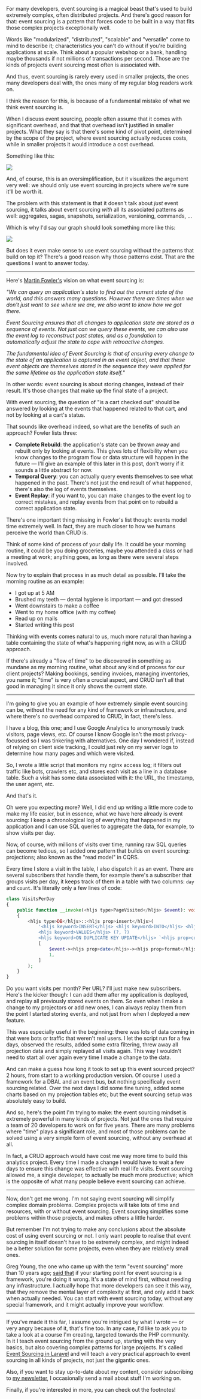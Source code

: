For many developers, event sourcing is a magical beast that's used to build extremely complex, often distributed projects. And there's good reason for that: event sourcing is a pattern that forces code to be built in a way that fits those complex projects exceptionally well. 

Words like "modularized", "distributed", "scalable" and "versatile" come to mind to describe it; characteristics you can't do without if you're building applications at scale. Think about a popular webshop or a bank, handling maybe thousands if not millions of transactions per second. Those are the kinds of projects event sourcing most often is associated with. 

And thus, event sourcing is rarely every used in smaller projects, the ones many developers deal with, the ones many of my regular blog readers work on. 

I think the reason for this, is because of a fundamental mistake of what we think event sourcing is. 

When I discuss event sourcing, people often assume that it comes with significant overhead, and that that overhead isn't justified in smaller projects. What they say is that there's some kind of pivot point, determined by the scope of the project, where event sourcing actually reduces costs, while in smaller projects it would introduce a cost overhead.

Something like this:

![](/resources/img/blog/event-sourcing-basics/01.png)

And, of course, this is an oversimplification, but it visualizes the argument very well: we should only use event sourcing in projects where we're sure it'll be worth it.

The problem with this statement is that it doesn't talk about _just_ event sourcing, it talks about event sourcing _with_ all its associated patterns as well: aggregates, sagas, snapshots, serialization, versioning, commands, … 

Which is why I'd say our graph should look something more like this:

![](/resources/img/blog/event-sourcing-basics/02.png)

But does it even make sense to use event sourcing without the patterns that build on top it? There's a good reason why those patterns exist. That are the questions I want to answer today.

---

Here's [Martin Fowler's](*https://www.martinfowler.com/eaaDev/EventSourcing.html) vision on what event sourcing is:

_"We can query an application's state to find out the current state of the world, and this answers many questions. However there are times when we don't just want to see where we are, we also want to know how we got there._

_Event Sourcing ensures that all changes to application state are stored as a sequence of events. Not just can we query these events, we can also use the event log to reconstruct past states, and as a foundation to automatically adjust the state to cope with retroactive changes._

_The fundamental idea of Event Sourcing is that of ensuring every change to the state of an application is captured in an event object, and that these event objects are themselves stored in the sequence they were applied for the same lifetime as the application state itself._"

In other words: event sourcing is about storing changes, instead of their result. It's those changes that make up the final state of a project.

With event sourcing, the question of "is a cart checked out" should be answered by looking at the events that happened related to that cart, and not by looking at a cart's status.

That sounds like overhead indeed, so what are the benefits of such an approach? Fowler lists three:

- **Complete Rebuild**: the application's state can be thrown away and rebuilt only by looking at events. This gives lots of flexibility when you know changes to the program flow or data structure will happen in the future — I'll give an example of this later in this post, don't worry if it sounds a little abstract for now.
- **Temporal Query**: you can actually query events themselves to see what happened in the past. There's not just the end result of what happened, there's also the log of events themselves.
- **Event Replay**: if you want to, you can make changes to the event log to correct mistakes, and replay events from that point on to rebuild a correct application state.

There's one important thing missing in Fowler's list though: events model time extremely well. In fact, they are much closer to how we humans perceive the world than CRUD is.

Think of some kind of process of your daily life. It could be your morning routine, it could be you doing groceries, maybe you attended a class or had a meeting at work; anything goes, as long as there were several steps involved.  

Now try to explain that process in as much detail as possible. I'll take the morning routine as an example:

- I got up at 5 AM
- Brushed my teeth — dental hygiene is important — and got dressed
- Went downstairs to make a coffee
- Went to my home office (with my coffee)
- Read up on mails
- Started writing this post

Thinking with events comes natural to us, much more natural than having a table containing the state of what's happening right now, as with a CRUD approach.

If there's already a "flow of time" to be discovered in something as mundane as my morning routine, what about any kind of process for our client projects? Making bookings, sending invoices, managing inventories, you name it; "time" is very often a crucial aspect, and CRUD isn't all that good in managing it since it only shows the current state.

---

I'm going to give you an example of how extremely simple event sourcing can be, without the need for any kind of framework or infrastructure, and where there's no overhead compared to CRUD, in fact, there's less.

I have a blog, this one; and I use Google Analytics to anonymously track visitors, page views, etc. Of course I know Google isn't the most privacy-focussed so I was tinkering with alternatives. One day I wondered if, instead of relying on client side tracking, I could just rely on my server logs to determine how many pages and which were visited.

So, I wrote a little script that monitors my nginx access log; it filters out traffic like bots, crawlers etc, and stores each visit as a line in a database table. Such a visit has some data associated with it: the URL, the timestamp, the user agent, etc. 

And that's it. 

Oh were you expecting more? Well, I did end up writing a little more code to make my life easier, but in essence, what we have here already is event sourcing: I keep a chronological log of everything that happened in my application and I can use SQL queries to aggregate the data, for example, to show visits per day. 

Now, of course, with millions of visits over time, running raw SQL queries can become tedious, so I added one pattern that builds on event sourcing: projections; also known as the "read model" in CQRS.

Every time I store a visit in the table, I also dispatch it as an event. There are several subscribers that handle them, for example there's a subscriber that groups visits per day, it keeps track of them in a table with two columns: `day` and `count`. It's literally only a few lines of code:

```php
class VisitsPerDay
{
    public function __invoke(<hljs type>PageVisited</hljs> $event): void
    {
        <hljs type>DB</hljs>::<hljs prop>insert</hljs>(
            '<hljs keyword>INSERT</hljs> <hljs keyword>INTO</hljs> <hljs type>visits_per_day</hljs> (`<hljs prop>day</hljs>`, `<hljs prop>count</hljs>`) 
            <hljs keyword>VALUES</hljs> (?, ?) 
            <hljs keyword>ON DUPLICATE KEY UPDATE</hljs> `<hljs prop>count</hljs>` = `<hljs prop>count</hljs>` + 1',
            [
                $event-><hljs prop>date</hljs>-><hljs prop>format</hljs>('Y-m-d'), 
                1,
            ]
        );
    }
}
```

Do you want visits per month? Per URL? I'll just make new subscribers. Here's the kicker though: I can add them after my application is deployed, and replay all previously stored events on them. So even when I make a change to my projectors or add new ones, I can always replay them from the point I started storing events, and not just from when I deployed a new feature.

This was especially useful in the beginning: there was lots of data coming in that were bots or traffic that weren't real users. I let the script run for a few days, observed the results, added some extra filtering, threw away all projection data and simply replayed all visits again. This way I wouldn't need to start all over again every time I made a change to the data.

And can make a guess how long it took to set up this event sourced project? 2 hours, from start to a working production version. Of course I used a framework for a DBAL and an event bus, but nothing specifically event sourcing related. Over the next days I did some fine tuning, added some charts based on my projection tables etc; but the event sourcing setup was absolutely easy to build. 

And so, here's the point I'm trying to make: the event sourcing mindset is extremely powerful in many kinds of projects. Not just the ones that require a team of 20 developers to work on for five years. There are many problems where "time" plays a significant role, and most of those problems can be solved using a very simple form of event sourcing, without any overhead at all.

In fact, a CRUD approach would have cost me way more time to build this analytics project. Every time I made a change I would have to wait a few days to ensure this change was effective with real life visits. Event sourcing allowed me, a single developer, to actually be much more productive; which is the opposite of what many people believe event sourcing can achieve.

---

Now, don't get me wrong. I'm not saying event sourcing will simplify complex domain problems. Complex projects will take lots of time and resources, with or without event sourcing. Event sourcing simplifies some problems within those projects, and makes others a little harder.

But remember I'm not trying to make any conclusions about the absolute cost of using event sourcing or not. I only want people to realise that event sourcing in itself doesn't have to be extremely complex, and might indeed be a better solution for some projects, even when they are relatively small ones.

Greg Young, the one who came up with the term "event sourcing" more than 10 years ago; [said that](*https://www.youtube.com/watch?v=LDW0QWie21s&t=1925s) if your starting point for event sourcing is a framework, you're doing it wrong. It's a state of mind first, without needing any infrastructure. I actually hope that more developers can see it this way, that they remove the mental layer of complexity at first, and only add it back when actually needed. You can start with event sourcing today, without any special framework, and it might actually improve your workflow. 

---

If you've made it this far, I assume you're intrigued by what I wrote — or very angry because of it, that's fine too. In any case, I'd like to ask you to take a look at a course I'm creating, targeted towards the PHP community. In it I teach event sourcing from the ground up, starting with the very basics, but also covering complex patterns for large projects. It's called [Event Sourcing in Laravel](*https://event-sourcing-laravel.com/) and will teach a very practical approach to event sourcing in all kinds of projects, not just the gigantic ones.

Also, if you want to stay up-to-date about my content, consider subscribing to [my newsletter](*/newsletter/subscribe), I occasionally send a mail about stuff I'm working on. 

Finally, if you're interested in more, you can check out the footnotes!
